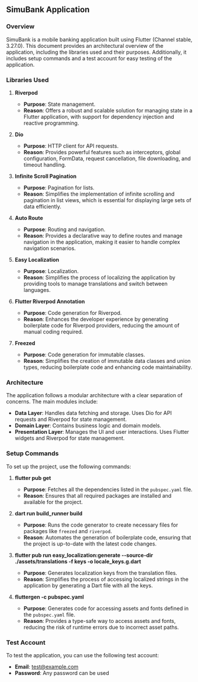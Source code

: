 ## SimuBank Application

### Overview
SimuBank is a mobile banking application built using Flutter (Channel stable, 3.27.0). This document provides an architectural overview of the application, including the libraries used and their purposes. Additionally, it includes setup commands and a test account for easy testing of the application.

### Libraries Used

1. **Riverpod**
   - **Purpose**: State management.
   - **Reason**: Offers a robust and scalable solution for managing state in a Flutter application, with support for dependency injection and reactive programming.

2. **Dio**
   - **Purpose**: HTTP client for API requests.
   - **Reason**: Provides powerful features such as interceptors, global configuration, FormData, request cancellation, file downloading, and timeout handling.

3. **Infinite Scroll Pagination**
   - **Purpose**: Pagination for lists.
   - **Reason**: Simplifies the implementation of infinite scrolling and pagination in list views, which is essential for displaying large sets of data efficiently.

4. **Auto Route**
   - **Purpose**: Routing and navigation.
   - **Reason**: Provides a declarative way to define routes and manage navigation in the application, making it easier to handle complex navigation scenarios.

5. **Easy Localization**
   - **Purpose**: Localization.
   - **Reason**: Simplifies the process of localizing the application by providing tools to manage translations and switch between languages.

6. **Flutter Riverpod Annotation**
   - **Purpose**: Code generation for Riverpod.
   - **Reason**: Enhances the developer experience by generating boilerplate code for Riverpod providers, reducing the amount of manual coding required.

7. **Freezed**
   - **Purpose**: Code generation for immutable classes.
   - **Reason**: Simplifies the creation of immutable data classes and union types, reducing boilerplate code and enhancing code maintainability.

### Architecture

The application follows a modular architecture with a clear separation of concerns. The main modules include:

- **Data Layer**: Handles data fetching and storage. Uses Dio for API requests and Riverpod for state management.
- **Domain Layer**: Contains business logic and domain models.
- **Presentation Layer**: Manages the UI and user interactions. Uses Flutter widgets and Riverpod for state management.

### Setup Commands

To set up the project, use the following commands:

1. **flutter pub get**
   - **Purpose**: Fetches all the dependencies listed in the `pubspec.yaml` file.
   - **Reason**: Ensures that all required packages are installed and available for the project.

2. **dart run build_runner build**
   - **Purpose**: Runs the code generator to create necessary files for packages like `freezed` and `riverpod`.
   - **Reason**: Automates the generation of boilerplate code, ensuring that the project is up-to-date with the latest code changes.

3. **flutter pub run easy_localization:generate --source-dir ./assets/translations -f keys -o locale_keys.g.dart**
   - **Purpose**: Generates localization keys from the translation files.
   - **Reason**: Simplifies the process of accessing localized strings in the application by generating a Dart file with all the keys.

4. **fluttergen -c pubspec.yaml**
   - **Purpose**: Generates code for accessing assets and fonts defined in the `pubspec.yaml` file.
   - **Reason**: Provides a type-safe way to access assets and fonts, reducing the risk of runtime errors due to incorrect asset paths.

### Test Account

To test the application, you can use the following test account:

- **Email**: test@example.com
- **Password**: Any password can be used